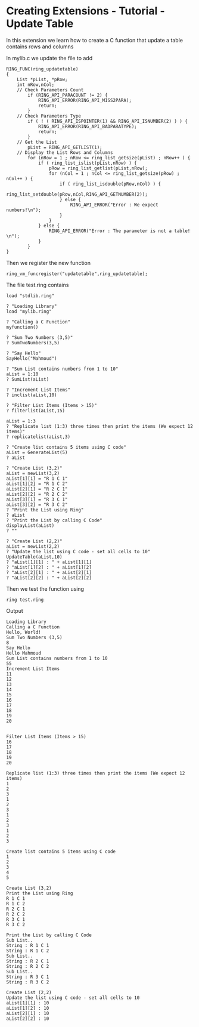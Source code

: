 Creating Extensions - Tutorial - Update Table
=============================================

In this extension we learn how to create a C function that update a table contains rows and columns

In mylib.c we update the file to add 

	RING_FUNC(ring_updatetable)
	{
		List *pList, *pRow;
		int nRow,nCol;
		// Check Parameters Count
			if (RING_API_PARACOUNT != 2) {
				RING_API_ERROR(RING_API_MISS2PARA);
				return;
			}
		// Check Parameters Type
			if ( ! ( RING_API_ISPOINTER(1) && RING_API_ISNUMBER(2) ) ) {
				RING_API_ERROR(RING_API_BADPARATYPE);
				return;
			}
		// Get the List
			pList = RING_API_GETLIST(1);
		// Display the List Rows and Columns
			for (nRow = 1 ; nRow <= ring_list_getsize(pList) ; nRow++ ) {
				if ( ring_list_islist(pList,nRow) ) {
					pRow = ring_list_getlist(pList,nRow);
					for (nCol = 1 ; nCol <= ring_list_getsize(pRow) ; nCol++ ) {
						if ( ring_list_isdouble(pRow,nCol) ) {
							ring_list_setdouble(pRow,nCol,RING_API_GETNUMBER(2));
						} else {
							RING_API_ERROR("Error : We expect numbers!\n");
						}
					}
				} else {
					RING_API_ERROR("Error : The parameter is not a table! \n");
				}
			}
	}


Then we register the new function

	ring_vm_funcregister("updatetable",ring_updatetable);

The file test.ring contains

	load "stdlib.ring"

	? "Loading Library"
	load "mylib.ring"

	? "Calling a C Function"
	myfunction()

	? "Sum Two Numbers (3,5)"
	? SumTwoNumbers(3,5)

	? "Say Hello"
	SayHello("Mahmoud")

	? "Sum List contains numbers from 1 to 10"
	aList = 1:10
	? SumList(aList)

	? "Increment List Items"
	? inclist(aList,10)

	? "Filter List Items (Items > 15)"
	? filterlist(aList,15)

	aList = 1:3
	? "Replicate list (1:3) three times then print the items (We expect 12 items)"
	? replicatelist(aList,3)

	? "Create list contains 5 items using C code"
	aList = GenerateList(5)
	? aList

	? "Create List (3,2)"
	aList = newList(3,2)
	aList[1][1] = "R 1 C 1"
	aList[1][2] = "R 1 C 2"
	aList[2][1] = "R 2 C 1"
	aList[2][2] = "R 2 C 2"
	aList[3][1] = "R 3 C 1"
	aList[3][2] = "R 3 C 2"
	? "Print the List using Ring"
	? aList
	? "Print the List by calling C Code"
	displayList(aList)
	? ""

	? "Create List (2,2)"
	aList = newList(2,2)
	? "Update the list using C code - set all cells to 10"
	UpdateTable(aList,10)
	? "aList[1][1] : " + aList[1][1]
	? "aList[1][2] : " + aList[1][2]
	? "aList[2][1] : " + aList[2][1]
	? "aList[2][2] : " + aList[2][2]

Then we test the function using

	ring test.ring

Output

	Loading Library
	Calling a C Function
	Hello, World!
	Sum Two Numbers (3,5)
	8
	Say Hello
	Hello Mahmoud
	Sum List contains numbers from 1 to 10
	55
	Increment List Items
	11
	12
	13
	14
	15
	16
	17
	18
	19
	20


	Filter List Items (Items > 15)
	16
	17
	18
	19
	20

	Replicate list (1:3) three times then print the items (We expect 12 items)
	1
	2
	3
	1
	2
	3
	1
	2
	3
	1
	2
	3

	Create list contains 5 items using C code
	1
	2
	3
	4
	5

	Create List (3,2)
	Print the List using Ring
	R 1 C 1
	R 1 C 2
	R 2 C 1
	R 2 C 2
	R 3 C 1
	R 3 C 2

	Print the List by calling C Code
	Sub List..
	String : R 1 C 1
	String : R 1 C 2
	Sub List..
	String : R 2 C 1
	String : R 2 C 2
	Sub List..
	String : R 3 C 1
	String : R 3 C 2

	Create List (2,2)
	Update the list using C code - set all cells to 10
	aList[1][1] : 10
	aList[1][2] : 10
	aList[2][1] : 10
	aList[2][2] : 10